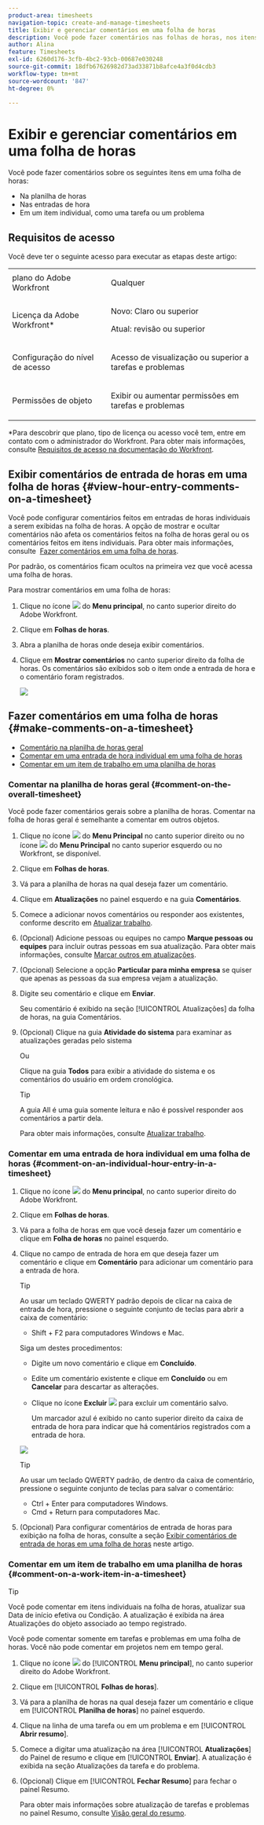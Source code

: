 ```yaml
---
product-area: timesheets
navigation-topic: create-and-manage-timesheets
title: Exibir e gerenciar comentários em uma folha de horas
description: Você pode fazer comentários nas folhas de horas, nos itens de trabalho incluídos nas folhas de horas, bem como em cada entrada de hora registrada.
author: Alina
feature: Timesheets
exl-id: 6260d176-3cfb-4bc2-93cb-00687e030248
source-git-commit: 18dfb67626982d73ad33871b8afce4a3f0d4cdb3
workflow-type: tm+mt
source-wordcount: '847'
ht-degree: 0%

---
```


# Exibir e gerenciar comentários em uma folha de horas

<!-- Audited: April, 2024-->

Você pode fazer comentários sobre os seguintes itens em uma folha de horas:

* Na planilha de horas
* Nas entradas de hora
* Em um item individual, como uma tarefa ou um problema

## Requisitos de acesso

Você deve ter o seguinte acesso para executar as etapas deste artigo:

<table style="table-layout:auto"> 
 <col> 
 <col> 
 <tbody> 
  <tr> 
   <td role="rowheader">plano do Adobe Workfront</td> 
   <td> <p>Qualquer</p> </td> 
  </tr> 
  <tr> 
   <td role="rowheader">Licença da Adobe Workfront*</td> 
   <td> <p>Novo: Claro ou superior </p>
   <p>Atual: revisão ou superior</p> </td> 
  </tr> 
  <tr> 
   <td role="rowheader">Configuração do nível de acesso</td> 
   <td> <p>Acesso de visualização ou superior a tarefas e problemas</p> </td> 
  </tr> 
  <tr> 
   <td role="rowheader">Permissões de objeto</td> 
   <td> <p>Exibir ou aumentar permissões em tarefas e problemas</p> </td> 
  </tr> 
 </tbody> 
</table>

*Para descobrir que plano, tipo de licença ou acesso você tem, entre em contato com o administrador do Workfront. Para obter mais informações, consulte [Requisitos de acesso na documentação do Workfront](/help/quicksilver/administration-and-setup/add-users/access-levels-and-object-permissions/access-level-requirements-in-documentation.md).

## Exibir comentários de entrada de horas em uma folha de horas {#view-hour-entry-comments-on-a-timesheet}

Você pode configurar comentários feitos em entradas de horas individuais a serem exibidas na folha de horas. A opção de mostrar e ocultar comentários não afeta os comentários feitos na folha de horas geral ou os comentários feitos em itens individuais. Para obter mais informações, consulte  [Fazer comentários em uma folha de horas](#make-comments-on-a-timesheet).

Por padrão, os comentários ficam ocultos na primeira vez que você acessa uma folha de horas.

Para mostrar comentários em uma folha de horas:

1. Clique no ícone ![](assets/main-menu-icon.png) do **Menu principal**, no canto superior direito do Adobe Workfront.

1. Clique em **Folhas de horas**.
1. Abra a planilha de horas onde deseja exibir comentários.
1. Clique em **Mostrar comentários** no canto superior direito da folha de horas.
Os comentários são exibidos sob o item onde a entrada de hora e o comentário foram registrados.

   ![](assets/comments-expanded-under-tasks-redesigned-timesheet.png)


## Fazer comentários em uma folha de horas {#make-comments-on-a-timesheet}

* [Comentário na planilha de horas geral](#comment-on-the-overall-timesheet)
* [Comentar em uma entrada de hora individual em uma folha de horas](#comment-on-an-individual-hour-entry-in-a-timesheet)
* [Comentar em um item de trabalho em uma planilha de horas](#comment-on-a-work-item-in-a-timesheet)

### Comentar na planilha de horas geral {#comment-on-the-overall-timesheet}

Você pode fazer comentários gerais sobre a planilha de horas. Comentar na folha de horas geral é semelhante a comentar em outros objetos.

1. Clique no ícone ![](assets/main-menu-icon.png) do **Menu Principal** no canto superior direito ou no ícone ![](assets/lines-main-menu.png) do **Menu Principal** no canto superior esquerdo ou no Workfront, se disponível.

1. Clique em **Folhas de horas**.
1. Vá para a planilha de horas na qual deseja fazer um comentário.
1. Clique em **Atualizações** no painel esquerdo e na guia **Comentários**.
1. Comece a adicionar novos comentários ou responder aos existentes, conforme descrito em [Atualizar trabalho](../../workfront-basics/updating-work-items-and-viewing-updates/update-work.md).
1. (Opcional) Adicione pessoas ou equipes no campo **Marque pessoas ou equipes** para incluir outras pessoas em sua atualização. Para obter mais informações, consulte [Marcar outros em atualizações](../../workfront-basics/updating-work-items-and-viewing-updates/tag-others-on-updates.md).
1. (Opcional) Selecione a opção **Particular para minha empresa** se quiser que apenas as pessoas da sua empresa vejam a atualização.
1. Digite seu comentário e clique em **Enviar**.

   Seu comentário é exibido na seção [!UICONTROL Atualizações] da folha de horas, na guia Comentários.

1. (Opcional) Clique na guia **Atividade do sistema** para examinar as atualizações geradas pelo sistema

   Ou

   Clique na guia **Todos** para exibir a atividade do sistema e os comentários do usuário em ordem cronológica.

   >[!TIP]
   >
   >   A guia All é uma guia somente leitura e não é possível responder aos comentários a partir dela.


   Para obter mais informações, consulte [Atualizar trabalho](/help/quicksilver/workfront-basics/updating-work-items-and-viewing-updates/update-work.md).

### Comentar em uma entrada de hora individual em uma folha de horas {#comment-on-an-individual-hour-entry-in-a-timesheet}

1. Clique no ícone ![](assets/main-menu-icon.png) do **Menu principal**, no canto superior direito do Adobe Workfront.

1. Clique em **Folhas de horas**.
1. Vá para a folha de horas em que você deseja fazer um comentário e clique em **Folha de horas** no painel esquerdo.
1. Clique no campo de entrada de hora em que deseja fazer um comentário e clique em **Comentário** para adicionar um comentário para a entrada de hora.

   >[!TIP]
   >
   >   Ao usar um teclado QWERTY padrão depois de clicar na caixa de entrada de hora, pressione o seguinte conjunto de teclas para abrir a caixa de comentário:
   >   * Shift + F2 para computadores Windows e Mac.

   Siga um destes procedimentos:

   * Digite um novo comentário e clique em **Concluído**.
   * Edite um comentário existente e clique em **Concluído** ou em **Cancelar** para descartar as alterações.
   * Clique no ícone **Excluir** ![](assets/delete.png) para excluir um comentário salvo.

     Um marcador azul é exibido no canto superior direito da caixa de entrada de hora para indicar que há comentários registrados com a entrada de hora.

   ![](assets/commment-button-on-hour-log-redesigned-timesheet.png)

   >[!TIP]
   >
   >   Ao usar um teclado QWERTY padrão, de dentro da caixa de comentário, pressione o seguinte conjunto de teclas para salvar o comentário:
   >   * Ctrl + Enter para computadores Windows.
   >   * Cmd + Return para computadores Mac.


1. (Opcional) Para configurar comentários de entrada de horas para exibição na folha de horas, consulte a seção [Exibir comentários de entrada de horas em uma folha de horas](#view-hour-entry-comments-on-a-timesheet) neste artigo.

### Comentar em um item de trabalho em uma planilha de horas {#comment-on-a-work-item-in-a-timesheet}

>[!TIP]
>
>Você pode comentar em itens individuais na folha de horas, atualizar sua Data de início efetiva ou Condição. A atualização é exibida na área Atualizações do objeto associado ao tempo registrado.


Você pode comentar somente em tarefas e problemas em uma folha de horas. Você não pode comentar em projetos nem em tempo geral.

1. Clique no ícone ![](assets/main-menu-icon.png) do [!UICONTROL **Menu principal**], no canto superior direito do Adobe Workfront.
1. Clique em [!UICONTROL **Folhas de horas**].
1. Vá para a planilha de horas na qual deseja fazer um comentário e clique em [!UICONTROL **Planilha de horas**] no painel esquerdo.
1. Clique na linha de uma tarefa ou em um problema e em [!UICONTROL **Abrir resumo**].
1. Comece a digitar uma atualização na área [!UICONTROL **Atualizações**] do Painel de resumo e clique em [!UICONTROL **Enviar**].
A atualização é exibida na seção Atualizações da tarefa e do problema.
1. (Opcional) Clique em [!UICONTROL **Fechar Resumo**] para fechar o painel Resumo.

   Para obter mais informações sobre atualização de tarefas e problemas no painel Resumo, consulte [Visão geral do resumo](../../workfront-basics/the-new-workfront-experience/summary-overview.md).
